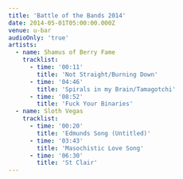 ```yaml
---
title: 'Battle of the Bands 2014'
date: 2014-05-01T05:00:00.000Z
venue: u-bar
audioOnly: 'true'
artists:
  - name: Shamus of Berry Fame
    tracklist:
      - time: '00:11'
        title: 'Not Straight/Burning Down'
      - time: '04:46'
        title: 'Spirals in my Brain/Tamagotchi'
      - time: '08:52'
        title: 'Fuck Your Binaries'
  - name: Sloth Vegas
    tracklist:
      - time: '00:20'
        title: 'Edmunds Song (Untitled)'
      - time: '03:43'
        title: 'Masochistic Love Song'
      - time: '06:30'
        title: 'St Clair'
---
```

